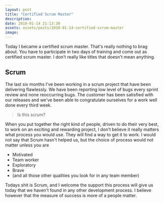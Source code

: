 ```yaml
---
layout: post
title: "Certified Scrum Master"
description:
date: 2010-01-14 21:13:30
assets: assets/posts/2010-01-14-certified-scrum-master
image: 
---
```


Today I became a certified scrum master. That's really nothing to brag about. You have to participate in two days of training and come out as certified scrum master. I don't really like titles that doesn't mean anything.
<h2>Scrum</h2>
The last six months I've been working in a scrum project that have been delivering flawlessly. We have been reporting low level of bugs every sprint review and none reoccurring bugs. The customer has been satisfied with our releases and we've been able to congratulate ourselves for a work well done every third week.
<blockquote>Is this scrum?</blockquote>
When you put together the right kind of people, driven to do their very best, to work on an exciting and rewarding project, I don't believe it really matters what process you would use. They will find a way to get it to work. I would not say that Scrum hasn't helped us, but the choice of process would not matter unless you are
<ul>
 <li>Motivated</li>
 <li>Team worker</li>
 <li>Exploratory</li>
 <li>Brave</li>
 <li>(and all those other qualities you look for in any team member)</li>
</ul>
Todays shit is Scrum, and I welcome the support this process will give us today that we haven't found in any other development process. I believe however that the measure of success is more of a people matter.
